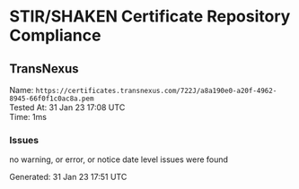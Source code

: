 # STIR/SHAKEN Certificate Repository Compliance

## TransNexus

Name: `https://certificates.transnexus.com/722J/a8a190e0-a20f-4962-8945-66f0f1c0ac8a.pem`\
Tested At: 31 Jan 23 17:08 UTC\
Time: 1ms

### Issues

no warning, or error, or notice date level issues were found

Generated: 31 Jan 23 17:51 UTC
